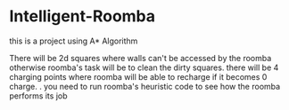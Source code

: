 # Intelligent-Roomba
this is a project using A* Algorithm

There will be 2d squares where  walls can't  be accessed by the roomba otherwise roomba's task will be to clean the dirty squares. 
there will be 4 charging points where roomba will be able to recharge if it becomes 0 charge. . 
you need to run roomba's heuristic code to see how the roomba performs its job
